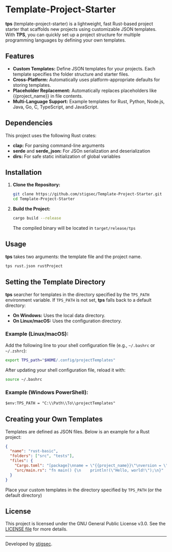 # Template-Project-Starter
**tps** (template-project-starter) is a lightweight, fast Rust-based project starter that scaffolds new projects using customizable JSON templates. With **TPS**, you can quickly set up a project structure for multiple programming languages by defining your own templates.

## Features
- **Custom Templates:** Define JSON templates for your projects. Each template specifies the folder structure and starter files.
- **Cross-Platform:** Automatically uses platform-appropriate defaults for storing templates.
- **Placeholder Replacement:** Automatically replaces placeholders like {{project_name}} in file contents.
- **Multi-Language Support:** Example templates for Rust, Python, Node.js, Java, Go, C, TypeScript, and JavaScript.

## Dependencies
This project uses the following Rust crates:
- **clap:** For parsing command-line arguments
- **serde** and **serde_json:** For JSOn serialization and deserialization
- **dirs:** For safe static initialization of global variables

## Installation

1. **Clone the Repository:**

   ```bash
   git clone https://github.com/stigsec/Template-Project-Starter.git
   cd Template-Project-Starter
   ```
2. **Build the Project:**

   ```bash
   cargo build --release
   ```
   The compiled binary will be located in ```target/release/tps```

## Usage
**tps** takes two arguments: the template file and the project name.
```bash
tps rust.json rustProject
```

## Setting the Template Directory

**tps** searcher for templates in the directory specified by the ```TPS_PATH``` environment variable. If ```TPS_PATH``` is not set, **tps** falls back to a default directory:
- **On Windows:** Uses the local data directory.
- **On Linux/macOS:** Uses the configuration directory.

### Example (Linux/macOS):
Add the following line to your shell configuration file (e.g., ```~/.bashrc``` or ```~/.zshrc```):
```bash
export TPS_path="$HOME/.config/projectTemplates"
```
After updating your shell configuration file, reload it with:
```bash
source ~/.bashrc
```
### Example (Windows PowerShell):
```ps
$env:TPS_PATH = "C:\\Path\\To\\projectTemplates"
```

## Creating your Own Templates
Templates are defined as JSON files. Below is an example for a Rust project:
```json
{
  "name": "rust-basic",
  "folders": ["src", "tests"],
  "files": {
    "Cargo.toml": "[package]\nname = \"{{project_name}}\"\nversion = \"0.1.0\"\nedition = \"2021\"",
    "src/main.rs": "fn main() {\n    println!(\"Hello, world!\");\n}"
  }
}
```
Place your custom templates in the directory specified by ```TPS_PATH``` (or the default directory)

## License

This project is licensed under the GNU General Public License v3.0. See the [LICENSE file](LICENSE) for more details.



---

Developed by [stigsec](https://github.com/stigsec).

